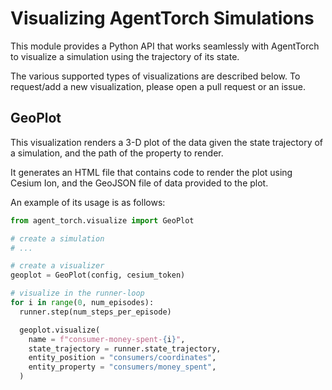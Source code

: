 # Visualizing AgentTorch Simulations

This module provides a Python API that works seamlessly with AgentTorch
to visualize a simulation using the trajectory of its state.

The various supported types of visualizations are described below. To
request/add a new visualization, please open a pull request or an issue.

## GeoPlot

This visualization renders a 3-D plot of the data given the state
trajectory of a simulation, and the path of the property to render.

It generates an HTML file that contains code to render the plot using
Cesium Ion, and the GeoJSON file of data provided to the plot.

An example of its usage is as follows:

```py
from agent_torch.visualize import GeoPlot

# create a simulation
# ...

# create a visualizer
geoplot = GeoPlot(config, cesium_token)

# visualize in the runner-loop
for i in range(0, num_episodes):
  runner.step(num_steps_per_episode)

  geoplot.visualize(
    name = f"consumer-money-spent-{i}",
    state_trajectory = runner.state_trajectory,
    entity_position = "consumers/coordinates",
    entity_property = "consumers/money_spent",
  )
```
